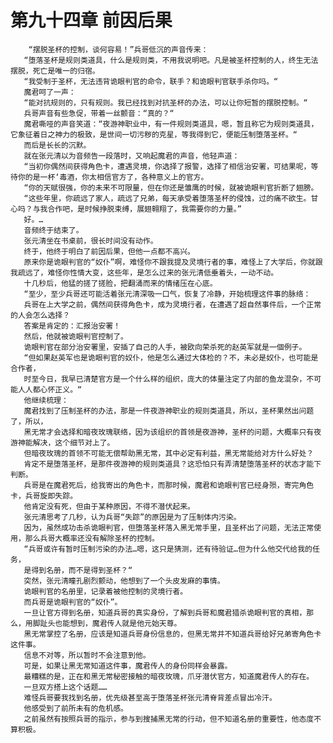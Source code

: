 # 第九十四章 前因后果
        “摆脱圣杯的控制，谈何容易！”兵哥低沉的声音传来：
       “堕落圣杯是规则类道具，什么是规则类，不用我说明吧。凡是被圣杯控制的人，终生无法摆脱，死亡是唯一的归宿。
       “我受制于圣杯，无法违背诡眼判官的命令，联手？和诡眼判官联手杀你吗。“
       魔君呵了一声：
       “能对抗规则的，只有规则。我已经找到对抗圣杯的办法，可以让你短暂的摆脱控制。“
       兵哥声音有些急促，带着一丝颤音：“真的？“
       魔君嘶哑的声音笑道：“夜游神职业中，有一件规则类道具，嗯，暂且称它为规则类道具，它象征着日之神力的极致，是世间一切污秽的克星，等我得到它，便能压制堕落圣杯。“
       而后是长长的沉默。
       就在张元清以为音频告一段落时，又响起魔君的声音，他轻声道：
       “当初你偶然间获得角色卡，遭遇灵境，你选择了报警，选择了相信治安署，可结果呢，等待你的是一杯‘毒酒，你太相信官方了，各种意义上的官方。
       “你的天赋很强，你的未来不可限量，但在你还是雏鹰的时候，就被诡眼判官折断了翅膀。
       “这些年里，你疏远了家人，疏远了兄弟，每天承受着堕落圣杯的侵蚀，过的痛不欲生。甘心吗？与我合作吧，是时候挣脱束缚，展翅翱翔了，我需要你的力量。”
       好。…
       音频终于结束了。
       张元清坐在书桌前，很长时间没有动作。
       终于，他终于明白了前因后果，但他一点都不高兴。
       原来你是诡眼判官的“奴仆”啊，难怪你不跟我提及灵境行者的事，难怪上了大学后，你就跟我疏远了，难怪你性情大变，这些年，是怎么过来的张元清低垂着头，一动不动。
       十几秒后，他猛的搓了搓脸，把翻涌而来的情绪压在心底。
       “至少，至少兵哥还可能活着张元清深吸一口气，恢复了冷静，开始梳理这件事的脉络：
       兵哥在上大学之前，偶然间获得角色卡，成为灵境行者，在遭遇了超自然事件后，一个正常的人会怎么选择？
       答案是肯定的：汇报治安署！
       然后，他就被诡眼判官控制了。
       诡眼判官在部分治安署里，安插了自己的人手，被欧向荣杀死的赵英军就是一個例子。
       “但如果赵英军也是诡眼判官的奴仆，他是怎么通过大体检的？不，未必是奴仆，也可能是合作者，
       时至今日，我早已清楚官方是一个什么样的组织，庞大的体量注定了内部的鱼龙混杂，不可能人人都心怀正义。“
       他继续梳理：
       魔君找到了压制圣杯的办法，那是一件夜游神职业的规则类道具，所以，圣杯果然出问题了，所以，
       黑无常才会选择和暗夜玫瑰联络，因为该组织的首领是夜游神，圣杯的问题，大概率只有夜游神能解决，这个细节对上了。
       但暗夜玫瑰的首领不可能无偿帮助黑无常，其中必定有利益，黑无常能给对方什么好处？
       肯定不是堕落圣杯，是那件夜游神的规则类道具？这恐怕只有弄清楚堕落圣杯的状态才能下判断。
       兵哥是在魔君死后，给我寄出的角色卡，而那时候，魔君和诡眼判官已经身殒，寄完角色卡，兵哥旋即失踪。
       他肯定没有死，但由于某种原因，不得不潜伏起来。
       张元清思考了几秒，认为兵哥“失踪”的原因是为了压制体内污染。
       因为，虽然成功击杀诡眼判官，但堕落圣杯落入黑无常手里，且圣杯出了问题，无法正常使用，那么兵哥大概率还没有解除圣杯的控制。
       “兵哥或许有暂时压制污染的办法…嗯，这只是猜测，还有待验证…但为什么他交代给我的任务，
       是得到名册，而不是得到圣杯？“
       突然，张元清瞳孔剧烈颤动，他想到了一个头皮发麻的事情。
       诡眼判官的名册里，记录着被他控制的灵境行者。
       而兵哥是诡眼判官的“奴仆”。
       一旦让官方得到名册，知道兵哥的真实身份，了解到兵哥和魔君猎杀诡眼判官的真相，那么，用脚趾头也能想到，魔君传人就是他元始天尊。
       黑无常掌控了名册，应该是知道兵哥身份信息的，但黑无常并不知道兵哥给好兄弟寄角色卡这件事。
       信息不对等，所以暂时不会注意到他。
       可是，如果让黑无常知道这件事，魔君传人的身份同样会暴露。
       最糟糕的是，正在和黑无常秘密接触的暗夜玫瑰，爪牙潜伏官方，知道魔君传人的存在。
       一旦双方搭上这个话题……
       难怪兵哥要我找到名册，优先级甚至高于堕落圣杯张元清脊背差点冒出冷汗。
       他感受到了前所未有的危机感。
       之前虽然有按照兵哥的指示，参与到搜捕黑无常的行动，但不知道名册的重要性，他态度不算积极。